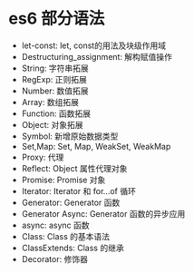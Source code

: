 # es6 部分语法

- let-const: let, const的用法及块级作用域
- Destructuring_assignment: 解构赋值操作
- String: 字符串拓展
- RegExp: 正则拓展
- Number: 数值拓展
- Array: 数组拓展
- Function: 函数拓展
- Object: 对象拓展
- Symbol: 新增原始数据类型
- Set,Map: Set, Map, WeakSet, WeakMap
- Proxy: 代理
- Reflect: Object 属性代理对象
- Promise: Promise 对象
- Iterator: Iterator 和 for...of 循环
- Generator: Generator 函数
- Generator Async: Generator 函数的异步应用
- async: async 函数
- Class: Class 的基本语法
- ClassExtends: Class 的继承
- Decorator: 修饰器